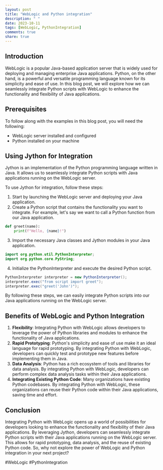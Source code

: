 ```yaml
---
layout: post
title: "WebLogic and Python integration"
description: " "
date: 2023-10-11
tags: [WebLogic, PythonIntegration]
comments: true
share: true
---
```


## Introduction
WebLogic is a popular Java-based application server that is widely used for deploying and managing enterprise Java applications. Python, on the other hand, is a powerful and versatile programming language known for its simplicity and ease of use. In this blog post, we will explore how we can seamlessly integrate Python scripts with WebLogic to enhance the functionality and flexibility of Java applications.

## Prerequisites
To follow along with the examples in this blog post, you will need the following:
- WebLogic server installed and configured
- Python installed on your machine

## Using Jython for Integration
Jython is an implementation of the Python programming language written in Java. It allows us to seamlessly integrate Python scripts with Java applications running on the WebLogic server. 

To use Jython for integration, follow these steps:

1. Start by launching the WebLogic server and deploying your Java application.
2. Create a Python script that contains the functionality you want to integrate. For example, let's say we want to call a Python function from our Java application.
```python
def greet(name):
    print(f"Hello, {name}!")
```
3. Import the necessary Java classes and Jython modules in your Java application.
```java
import org.python.util.PythonInterpreter;
import org.python.core.PyString;
```
4. Initialize the PythonInterpreter and execute the desired Python script.
```java
PythonInterpreter interpreter = new PythonInterpreter();
interpreter.exec("from script import greet");
interpreter.exec("greet('John')");
```

By following these steps, we can easily integrate Python scripts into our Java applications running on the WebLogic server.

## Benefits of WebLogic and Python Integration
1. **Flexibility**: Integrating Python with WebLogic allows developers to leverage the power of Python libraries and modules to enhance the functionality of Java applications.
2. **Rapid Prototyping**: Python's simplicity and ease of use make it an ideal language for rapid prototyping. By integrating Python with WebLogic, developers can quickly test and prototype new features before implementing them in Java.
3. **Data Analysis**: Python has a rich ecosystem of tools and libraries for data analysis. By integrating Python with WebLogic, developers can perform complex data analysis tasks within their Java applications.
4. **Integrating Existing Python Code**: Many organizations have existing Python codebases. By integrating Python with WebLogic, these organizations can reuse their Python code within their Java applications, saving time and effort.

## Conclusion
Integrating Python with WebLogic opens up a world of possibilities for developers looking to enhance the functionality and flexibility of their Java applications. By leveraging Jython, developers can seamlessly integrate Python scripts with their Java applications running on the WebLogic server. This allows for rapid prototyping, data analysis, and the reuse of existing Python code. So, why not explore the power of WebLogic and Python integration in your next project?

\#WebLogic #PythonIntegration